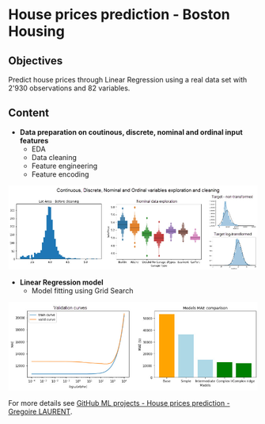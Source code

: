 # House prices prediction - Boston Housing

## Objectives
Predict house prices through Linear Regression using a real data set with 2'930 observations and 82 variables.

## Content
* **Data preparation on coutinous, discrete, nominal and ordinal input features**
  * EDA
  * Data cleaning
  * Feature engineering
  * Feature encoding
  
<img src="images/house_predict_dea.jpg?raw=true"/>

* **Linear Regression model**
  * Model fitting using Grid Search
 
 <img src="images/house_predict_results.jpg?raw=true"/>

For more details see [GitHub ML projects - House prices prediction - Gregoire LAURENT](https://github.com/Greg1806/EPFL_ML_projects).
